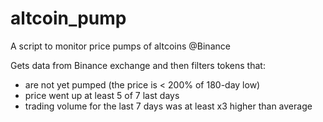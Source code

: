 # altcoin_pump
A script to monitor price pumps of altcoins @Binance

Gets data from Binance exchange and then filters tokens that:
- are not yet pumped (the price is < 200% of 180-day low)
- price went up at least 5 of 7 last days
- trading volume for the last 7 days was at least x3 higher than average
